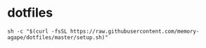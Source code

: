 # dotfiles

```shell script
sh -c "$(curl -fsSL https://raw.githubusercontent.com/memory-agape/dotfiles/master/setup.sh)"
```
